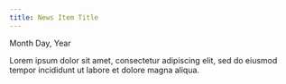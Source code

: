 ```yaml
---
title: News Item Title
---
```


Month Day, Year

Lorem ipsum dolor sit amet, consectetur adipiscing elit, sed do eiusmod tempor incididunt ut labore et dolore magna aliqua. 
